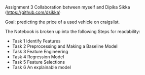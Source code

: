 Assignment 3 
Collaboration between myself and Dipika Sikka (https://github.com/dsikka)

 Goal: predicting the price of a used vehicle on craigslist.
 
 The Notebook is broken up into the following Steps for readability: 
 
 - Task 1 Identify Features
 - Task 2 Preprocessing and Making a Baseline Model
 - Task 3 Feature Engineering
 - Task 4 Regression Model 
 - Task 5 Feature Selections
 - Task 6 An explainable model
